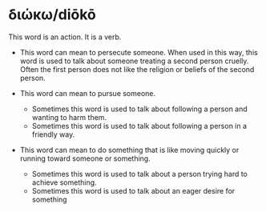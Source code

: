 # διώκω/diōkō
This word is an action. It is a verb.

* This word can mean to persecute someone. When used in this way, this word is used to talk about someone treating a second person cruelly. Often the first person does not like the religion or beliefs of the second person.


* This word can mean to pursue someone.
    * Sometimes this word is used to talk about following a person and wanting to harm them.
    * Sometimes this word is used to talk about following a person in a friendly way.


* This word can mean to do something that is like moving quickly or running toward someone or something.
    * Sometimes this word is used to talk about a person trying hard to achieve something. 
    * Sometimes this word is used to talk about an eager desire for something
